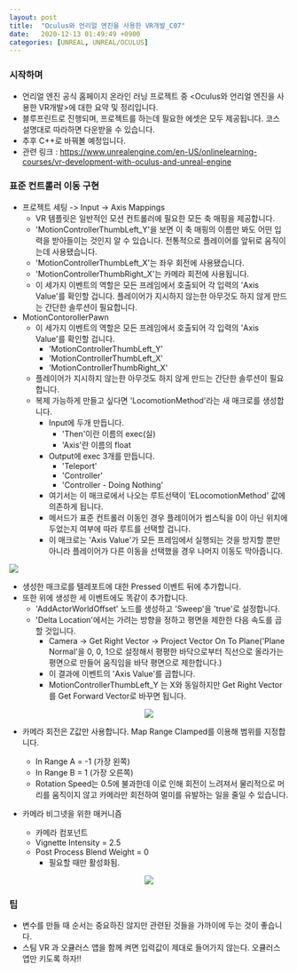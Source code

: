 ```yaml
---
layout: post
title:  "Oculus와 언리얼 엔진을 사용한 VR개발_C07"
date:   2020-12-13 01:49:49 +0900
categories: [UNREAL, UNREAL/OCULUS]
---
```


### 시작하며
- 언리얼 엔진 공식 홈페이지 온라인 러닝 프로젝트 중 \<Oculus와 언리얼 엔진을 사용한 VR개발\>에 대한 요약 및 정리입니다.
- 블루프린트로 진행되며, 프로젝트를 하는데 필요한 에셋은 모두 제공됩니다. 코스 설명대로 따라하면 다운받을 수 있습니다.
- 추후 C++로 바꿔볼 예정입니다.
- 관련 링크 : https://www.unrealengine.com/en-US/onlinelearning-courses/vr-development-with-oculus-and-unreal-engine

### 표준 컨트롤러 이동 구현
- 프로젝트 세팅 -> Input -> Axis Mappings
  - VR 템플릿은 일반적인 모션 컨트롤러에 필요한 모든 축 매핑을 제공합니다.
  - 'MotionControllerThumbLeft_Y'을 보면 이 축 매핑의 이름만 봐도 어떤 입력을 받아들이는 것인지 알 수 있습니다. 전통적으로 플레이어를 앞뒤로 움직이는데 사용됐습니다.
  - 'MotionControllerThumbLeft_X'는 좌우 회전에 사용됐습니다.
  - 'MotionControllerThumbRight_X'는 카메라 회전에 사용됩니다.
  - 이 세가지 이벤트의 역할은 모든 프레임에서 호출되어 각 입력의 'Axis Value'를 확인할 겁니다. 플레이어가 지시하지 않는한 아무것도 하지 않게 만드는 간단한 솔루션이 필요합니다.
- MotionContorollerPawn
  - 이 세가지 이벤트의 역할은 모든 프레임에서 호출되어 각 입력의 'Axis Value'를 확인할 겁니다.
    - 'MotionControllerThumbLeft_Y'
    - 'MotionControllerThumbLeft_X'
    - 'MotionControllerThumbRight_X'
  - 플레이어가 지시하지 않는한 아무것도 하지 않게 만드는 간단한 솔루션이 필요합니다.
  - 복제 가능하게 만들고 싶다면 'LocomotionMethod'라는 새 매크로를 생성합니다.
    - Input에 두개 만듭니다.
      - 'Then'이란 이름의 exec(실)
      - 'Axis'란 이름의 float
    - Output에 exec 3개를 만듭니다.
      - 'Teleport'
      - 'Controller'
      - 'Controller - Doing Nothing'
    - 여기서는 이 매크로에서 나오는 루트선택이 'ELocomotionMethod' 값에 의존하게 됩니다.
    - 메서드가 표준 컨트롤러 이동인 경우 플레이어가 썸스틱을 0이 아닌 위치에 두었는지 여부에 따라 루트를 선택할 겁니다.
    - 이 매크로는 'Axis Value'가 모든 프레임에서 실행되는 것을 방지할 뿐만 아니라 플레이어가 다른 이동을 선택했을 경우 나머지 이동도 막아줍니다.


<img src="https://user-images.githubusercontent.com/49055264/102004668-2a3c2a80-3d56-11eb-8a75-891e7c08c29c.PNG" ><br/>


  - 생성한 매크로를 텔레포트에 대한 Pressed 이벤트 뒤에 추가합니다.
  - 또한 위에 생성한 세 이벤트에도 똑같이 추가합니다.
    - 'AddActorWorldOffset' 노드를 생성하고 'Sweep'을 'true'로 설정합니다.
    - 'Delta Location'에서는 가려는 방향을 정하고 평면을 제한한 다음 속도를 곱할 것입니다.
      - Camera -> Get Right Vector -> Project Vector On To Plane('Plane Normal'을 0, 0, 1으로 설정해서 평평한 바닥으로부터 직선으로 올라가는 평면으로 만들어 움직임을 바닥 평면으로 제한합니다.)
      - 이 결과에 이벤트의 'Axis Value'를 곱합니다.
      - MotionControllerThumbLeft_Y 는 X와 동일하지만 Get Right Vector를 Get Forward Vector로 바꾸면 됩니다.


<center><img src="https://user-images.githubusercontent.com/49055264/102004669-2c9e8480-3d56-11eb-90fb-773480c59e01.PNG"></br></center>


  - 카메라 회전은 Z값만 사용합니다. Map Range Clamped를 이용해 범위를 지정합니다.
    - In Range A = -1 (가장 왼쪽)
    - In Range B = 1 (가장 오른쪽)
    - Rotation Speed는 0.5에 불과한데 이로 인해 회전이 느려져서 물리적으로 머리를 움직이지 않고 카메라만 회전하여 멀미를 유발하는 일을 줄일 수 있습니다.

  - 카메라 비그넷을 위한 매커니즘
    - 카메라 컴포넌트
    - Vignette Intensity = 2.5
    - Post Process Blend Weight = 0
      - 필요할 때만 활성화됨.


  <center><img src="https://user-images.githubusercontent.com/49055264/102004670-2dcfb180-3d56-11eb-8fca-e10849cde60d.PNG"></br></center>


### 팁
- 변수를 만들 때 순서는 중요하진 않지만 관련된 것들을 가까이에 두는 것이 좋습니다.
- 스팀 VR 과 오큘러스 앱을 함께 켜면 입력값이 제대로 들어가지 않는다. 오큘러스 앱만 키도록 하자!!
